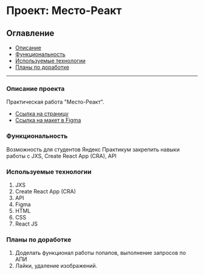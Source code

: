# Проект: Место-Реакт

## Оглавление
* [Описание](#Описание)
* [Функциональность](#Функциональность)
* [Используемые технологии](#Tехнологии)
* [Планы по доработке](#Планы)
________________________________
<a name="Описание"></a>
### Описание проекта
Практическая работа "Место-Реакт".
* [Ссылка на страницу](https://korolevaanastasia.github.io/mesto-react/)
* [Ссылка на макет в Figma](https://www.figma.com/file/2cn9N9jSkmxD84oJik7xL7/JavaScript.-Sprint-4?node-id=0%3A1)

<a name="Функциональность"></a>
### Функциональность
Возможность для студентов Яндекс Практикум закрепить навыки работы с JXS, Create React App (CRA), API

<a name="Tехнологии"></a>
### Используемые технологии
1. JXS
2. Create React App (CRA)
3. API
4. Figma
5. HTML
6. CSS
7. React JS

<a name="Планы"></a>
### Планы по доработке
1. Доделать функционал работы попапов, выполнение запросов по АПИ
2. Лайки, удаление изображений.
